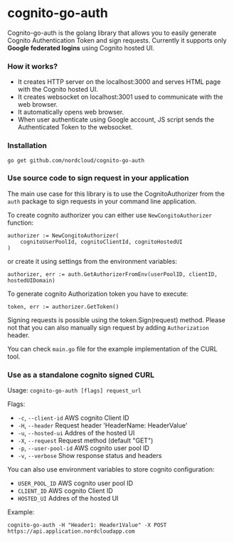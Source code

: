 # cognito-go-auth

Cognito-go-auth is the golang library that allows you to easily generate Cognito Authentication Token and sign requests. Currently it supports only **Google federated logins** using Cognito hosted UI.

### How it works?

- It creates HTTP server on the localhost:3000 and serves HTML page with the Cognito hosted UI.
- It creates websocket on localhost:3001 used to communicate with the web browser.
- It automatically opens web browser.
- When user authenticate using Google account, JS script sends the Authenticated Token to the websocket.

### Installation

```
go get github.com/nordcloud/cognito-go-auth
```

### Use source code to sign request in your application

The main use case for this library is to use the CognitoAuthorizer from the `auth` package to sign requests in your command line application.

To create cognito authorizer you can either use `NewCongitoAuthorizer` function:

```
authorizer := NewCongitoAuthorizer(
    cognitoUserPoolId, cognitoClientId, cognitoHostedUI
)
```

or create it using settings from the environment variables:

```
authorizer, err := auth.GetAuthorizerFromEnv(userPoolID, clientID, hostedUIDomain)
```

To generate cognito Authorization token you have to execute:

```
token, err := authorizer.GetToken()
```

Signing requests is possible using the token.Sign(request) method. Please not that you can also manually sign request by adding `Authorization` header.

You can check `main.go` file for the example implementation of the CURL tool.


### Use as a standalone cognito signed CURL

Usage: `cognito-go-auth [flags] request_url`

Flags:

- `-c`, `--client-id`           AWS cognito Client ID
- `-H`, `--header`              Request header 'HeaderName: HeaderValue'
- `-u`, `--hosted-ui`           Addres of the hosted UI
- `-X`, `--request`             Request method (default "GET")
- `-p`, `--user-pool-id`        AWS cognito user pool ID
- `-v`, `--verbose`             Show response status and headers

You can also use environment variables to store cognito configuration:

- `USER_POOL_ID` AWS cognito user pool ID
- `CLIENT_ID` AWS cognito Client ID
- `HOSTED_UI` Addres of the hosted UI

Example:

```
cognito-go-auth -H "Header1: Header1Value" -X POST https://api.application.nordcloudapp.com
```
